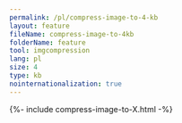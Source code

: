 ```yaml
---
permalink: /pl/compress-image-to-4-kb
layout: feature
fileName: compress-image-to-4kb
folderName: feature
tool: imgcompression
lang: pl
size: 4
type: kb
nointernationalization: true
---
```

{%- include compress-image-to-X.html -%}       
